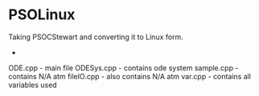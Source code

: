 # PSOLinux
Taking PSOCStewart and converting it to Linux form.

- <insert contextual info and function here later>

ODE.cpp - main file 
ODESys.cpp - contains ode system
sample.cpp - contains N/A atm
fileIO.cpp - also contains N/A atm
var.cpp - contains all variables used